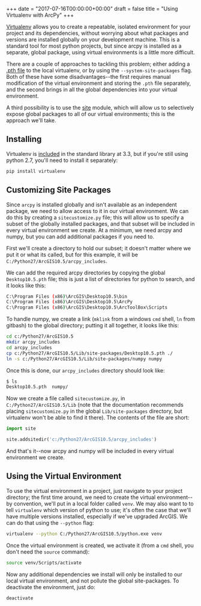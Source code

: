 +++
date = "2017-07-16T00:00:00+00:00"
draft = false
title = "Using Virtualenv with ArcPy"
+++

[Virtualenv](https://virtualenv.pypa.io/en/stable/) allows you to create a repeatable, isolated environment for your project and its dependencies, without worrying about what packages and versions are installed globally on your development machine.  This is a standard tool for most python projects, but since arcpy is installed as a separate, global package, using virtual environments is a little more difficult.

There are a couple of approaches to tackling this problem; either adding a [.pth file](https://my.usgs.gov/confluence/display/cdi/Calling+arcpy+from+an+external+virtual+Python+environment) to the local virtualenv, or by using the `--system-site-packages` flag.  Both of these have some disadvantages--the first requires manual modification of the virtual environment and storing the `.pth` file separately, and the second brings in all the global dependencies into your virtual environment.

A third possibility is to use the [site](https://docs.python.org/2.7/library/site.html) module, which will allow us to selectively expose global packages to all of our virtual environments; this is the approach we'll take.

## Installing

Virtualenv is [included](https://docs.python.org/3/library/venv.html) in the standard library at 3.3, but if you're still using python 2.7, you'll need to install it separately:

```bash
pip install virtualenv
```

## Customizing Site Packages

Since `arcpy` is installed globally and isn't available as an independent package, we need to allow access to it in our virtual environment.  We can do this by creating a `sitecustomize.py` file; this will allow us to specify a subset of the globally installed packages, and that subset will be included in every virtual environment we create.   At a minimum, we need arcpy and numpy, but you can add additional packages if you need to.

First we'll create a directory to hold our subset; it doesn't matter where we put it or what its called, but for this example, it will be `C:/Python27/ArcGIS10.5/arcpy_includes`.

We can add the required arcpy directories by copying the global `Desktop10.5.pth` file; this is just a list of directories for python to search, and it looks like this:

```bash
C:\Program Files (x86)\ArcGIS\Desktop10.5\bin
C:\Program Files (x86)\ArcGIS\Desktop10.5\ArcPy
C:\Program Files (x86)\ArcGIS\Desktop10.5\ArcToolBox\Scripts
```

To handle numpy, we create a link (`mklink` from a windows `cmd` shell, `ln` from gitbash) to the global directory; putting it all together, it looks like this:

```bash
cd c:/Python27/ArcGIS10.5
mkdir arcpy_includes
cd arcpy_includes
cp c:/Python27/ArcGIS10.5/Lib/site-packages/Desktop10.5.pth ./ 
ln -s c:/Python27/ArcGIS10.5/Lib/site-packages/numpy numpy 
```

Once this is done, our `arcpy_includes` directory should look like:

```bash
$ ls
Desktop10.5.pth  numpy/
```

Now we create a file called `sitecustomize.py`, in `C:/Python27/ArcGIS10.5/Lib` (note that the documentation recommends placing `sitecustomize.py` in the global `Lib/site-packages` directory, but virtualenv won't be able to find it there).  The contents of the file are short:

```python
import site

site.addsitedir('c:/Python27/ArcGIS10.5/arcpy_includes')
```

And that's it--now arcpy and numpy will be included in every virtual environment we create.

## Using the Virtual Environment

To use the virtual environment in a project, just navigate to your project directory; the first time around, we need to create the virtual environment--by convention, we'll put in a local folder called `venv`.  We may also want to to tell `virtualenv` which version of python to use; it's often the case that we'll have multiple versions installed, especially if we've upgraded ArcGIS.  We can do that using the `--python` flag:

```bash
virtualenv --python C:/Python27/ArcGIS10.5/python.exe venv
```

Once the virtual environment is created, we activate it (from a `cmd` shell, you don't need the `source` command):

```bash
source venv/Scripts/activate
```

Now any additional dependencies we install will only be installed to our local virtual environment, and not pollute the global site-packages.  To deactivate the environment, just do:

```bash
deactivate
```
